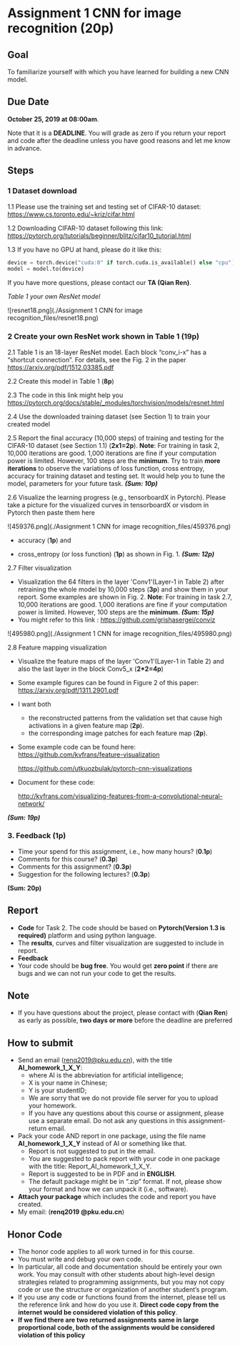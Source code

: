 # Assignment 1 CNN for image recognition (20p)

## Goal

To familiarize yourself with which you have learned for building a new CNN model. 

## Due Date

**October** **25, 2019 at 08:00am**. 

Note that it is a **DEADLINE**. You will grade as zero if you return your report and code after the deadline unless you have good reasons and let me know in advance. 

## Steps

### 1 Dataset download

1.1 Please use the training set and testing set of CIFAR-10 dataset: https://www.cs.toronto.edu/~kriz/cifar.html


1.2 Downloading CIFAR-10 dataset following this link: https://pytorch.org/tutorials/beginner/blitz/cifar10_tutorial.html


1.3 If you have no GPU at hand, please do it like this:

```python
device = torch.device("cuda:0" if torch.cuda.is_available() else "cpu")
model = model.to(device)
```

If you have more questions, please contact our **TA (Qian Ren)**.

*Table 1 your own ResNet model*

![resnet18.png](./Assignment 1 CNN for image recognition_files/resnet18.png)

### 2 Create your own ResNet work shown in Table 1 (19p)

2.1 Table 1 is an 18-layer ResNet model. Each block “conv_i-x” has a “shortcut connection”. For details, see the Fig. 2 in the paper https://arxiv.org/pdf/1512.03385.pdf

2.2 Create this model in Table 1 (**8p**) 

2.3 The code in this link might help you https://pytorch.org/docs/stable/_modules/torchvision/models/resnet.html

2.4 Use the downloaded training dataset (see Section 1) to train your created model

2.5 Report the final accuracy (10,000 steps) of training and testing for the CIFAR-10 dataset (see Section 1.1) (**2x1=2p**). 
    **Note**: For training in task 2, 10,000 iterations are good. 1,000 iterations are fine if your computation power is limited. However, 100 steps are the **minimum**. Try to train **more iterations** to observe the variations of loss function, cross entropy, accuracy for training dataset and testing set. It would help you to tune the model, parameters for your future task.
***(Sum: 10p)***

2.6 Visualize the learning progress (e.g., tensorboardX in Pytorch). Please take a picture for the visualized curves in tensorboardX or visdom in Pytorch then paste them here

![459376.png](./Assignment 1 CNN for image recognition_files/459376.png)


- accuracy (**1p**) and 

- cross_entropy (or loss function) (**1p**) as shown in Fig. 1. 
 ***(Sum: 12p)***

2.7 Filter visualization 

- Visualization the 64 filters in the layer 'Conv1'(Layer-1 in Table 2) after retraining the whole model by 10,000 steps (**3p**) and show them in your report. Some examples are shown in Fig. 2.
**Note**: For training in task 2.7, 10,000 iterations are good. 1,000 iterations are fine if your computation power is limited. However, 100 steps are the **minimum**.
 ***(Sum: 15p)***
- You might refer to this link : https://github.com/grishasergei/conviz

![495980.png](./Assignment 1 CNN for image recognition_files/495980.png)

2.8 Feature mapping visualization 

- Visualize the feature maps of the layer 'Conv1'(Layer-1 in Table 2) and also the last layer in the block Conv5_x (**2*2=4p**)

- Some example figures can be found in Figure 2 of this paper: https://arxiv.org/pdf/1311.2901.pdf

- I want both 
  - the reconstructed patterns from the validation set that cause high activations in a given feature map (**2p**). 
  - the corresponding image patches for each feature map (**2p**).

- Some example code can be found here: https://github.com/kvfrans/feature-visualization

    https://github.com/utkuozbulak/pytorch-cnn-visualizations

- Document for these code:

    http://kvfrans.com/visualizing-features-from-a-convolutional-neural-network/

***(Sum: 19p)***

### 3. Feedback (1p)
* Time your spend for this assignment, i.e., how many hours? (**0.1p**)
* Comments for this course? (**0.3p**)
* Comments for this assignment? (**0.3p**)
* Suggestion for the following lectures? (**0.3p**)


**(Sum:  20p)**


## Report
* **Code** for Task 2. The code should be based on **Pytorch(Version 1.3 is required)** platform and using python language.
* The **results**, curves and filter visualization are suggested to include in report.
* **Feedback**
* Your code should be **bug free**. You would get **zero point** if there are bugs and we can not run your code to get the results.
## Note
* If you have questions about the project, please contact with (**Qian Ren**) as early as possible, **two days or more** before the deadline are preferred
## How to submit 
* Send an email (renq2019@pku.edu.cn), with the title **AI_homework_1_X_Y**:
    * where AI is the abbreviation for artificial intelligence;
    * X is your name in Chinese; 
    * Y is your studentID;
    * We are sorry that we do not provide file server for you to upload your homework.
    * If you have any questions about this course or assignment, please use a separate email. Do not ask any questions in this assignment-return email.
* Pack your code AND report in one package, using the file name **AI_homework_1_X_Y** instead of AI or something like that. 
    * Report is not suggested to put in the email.
    * You are suggested to pack report with your code in one package with the title: Report_AI_homework_1_X_Y.
    * Report is suggested to be in PDF and in **ENGLISH**.
    * The default package might be in “.zip” format. If not, please show your format and how we can unpack it (i.e., software).   
* **Attach your package** which includes the code and report you have created. 
* My email: (**renq2019 @pku.edu.cn**)
## Honor Code
* The honor code applies to all work turned in for this course. 
* You must write and debug your own code. 
* In particular, all code and documentation should be entirely your own work. You may consult with other students about high-level design strategies related to programming assignments, but you may not copy code or use the structure or organization of another student’s program.
* If you use any code or functions found from the internet, please tell us the reference link and how do you use it. **Direct code copy from the internet would be considered violation of this policy**.
* **If we find there are two returned assignments same in large proportional code, both of the assignments would be considered violation of this policy**
